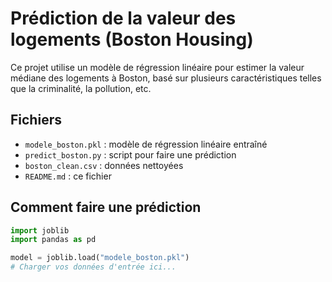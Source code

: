 # Prédiction de la valeur des logements (Boston Housing)

Ce projet utilise un modèle de régression linéaire pour estimer la valeur médiane des logements à Boston, basé sur plusieurs caractéristiques telles que la criminalité, la pollution, etc.

## Fichiers

- `modele_boston.pkl` : modèle de régression linéaire entraîné
- `predict_boston.py` : script pour faire une prédiction
- `boston_clean.csv` : données nettoyées
- `README.md` : ce fichier

## Comment faire une prédiction

```python
import joblib
import pandas as pd

model = joblib.load("modele_boston.pkl")
# Charger vos données d'entrée ici...

